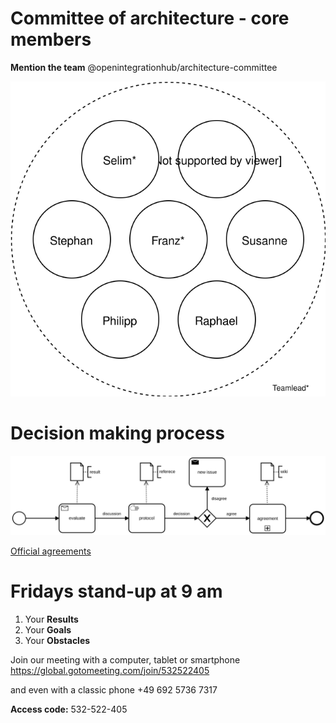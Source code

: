 # Committee of architecture - core members
**Mention the team** @openintegrationhub/architecture-committee

![Committee of Architecture](images/CoA_core_member.svg)

# Decision making process

![Decision making](images/decisionMaking.svg)

[Official agreements](https://github.com/openintegrationhub/architecture/wiki/Agreements)

# Fridays stand-up at 9 am
1. Your **Results**
2. Your **Goals**
3. Your **Obstacles**

Join our meeting with a computer, tablet or smartphone https://global.gotomeeting.com/join/532522405

and even with a classic phone +49 692 5736 7317

**Access code:** 532-522-405
